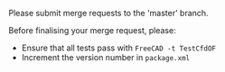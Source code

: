 Please submit merge requests to the 'master' branch.

Before finalising your merge request, please:
- Ensure that all tests pass with
```FreeCAD -t TestCfdOF```
- Increment the version number in ```package.xml```
